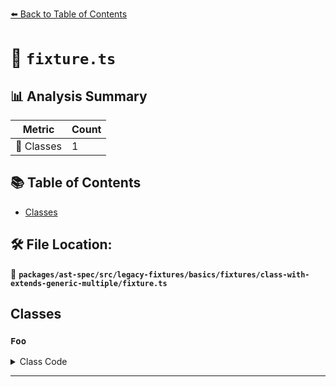 [⬅️ Back to Table of Contents](../../../../../../../index.md)

# 📄 `fixture.ts`

## 📊 Analysis Summary

| Metric | Count |
|--------|-------|
| 🧱 Classes | 1 |

## 📚 Table of Contents

- [Classes](#classes)

## 🛠️ File Location:
📂 **`packages/ast-spec/src/legacy-fixtures/basics/fixtures/class-with-extends-generic-multiple/fixture.ts`**

## Classes

### `Foo`

<details><summary>Class Code</summary>

```ts
class Foo<A extends B> extends Bar<C, D> {}
```
</details>


---